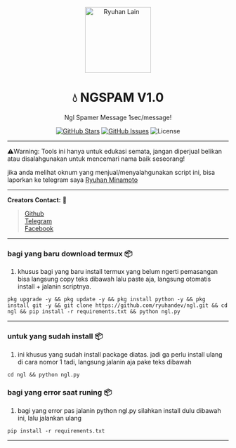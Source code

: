 <p align="center">
  <img src="https://files.catbox.moe/b368pe.png" alt="Ryuhan Lain" width="150"/>
</p>

<h1 align="center">💧 NGSPAM V1.0</h1>
<p align="center">Ngl Spamer Message 1sec/message!</p>

<p align="center">
  <a href="https://github.com/ryuhandev/ngl/stargazers"><img src="https://img.shields.io/github/stars/ryuhandev/ngl?style=flat-square&logo=github" alt="GitHub Stars"/></a>
  <a href="https://github.com/ryuhandev/ngl/issues"><img src="https://img.shields.io/github/issues/ryuhandev/ngl?style=flat-square&logo=github" alt="GitHub Issues"/></a>
  <img src="https://img.shields.io/badge/License-MIT-green?style=flat-square" alt="License"/>
</p>

---

⚠️Warning: Tools ini hanya untuk edukasi semata, jangan diperjual belikan atau disalahgunakan untuk mencemari nama baik seseorang!

jika anda melihat oknum yang menjual/menyalahgunakan script ini, bisa laporkan ke telegram saya [Ryuhan Minamoto](https://t.me/ryuhanwired)

---

**Creators Contact:**  :bust_in_silhouette:
> [Github](https://github.com/ryuhandev)  
> [Telegram](https://t.me/ryuhanwired)   
> [Facebook](https://www.facebook.com/ryuhann)

---

### bagi yang baru download termux :package:
1. khusus bagi yang baru install termux yang belum ngerti pemasangan bisa langsung copy teks dibawah lalu paste aja, langsung otomatis install + jalanin scriptnya.
```
pkg upgrade -y && pkg update -y && pkg install python -y && pkg install git -y && git clone https://github.com/ryuhandev/ngl.git && cd ngl && pip install -r requirements.txt && python ngl.py
```
---

### untuk yang sudah install  :package:
1. ini khusus yang sudah install package diatas. jadi ga perlu install ulang di cara nomor 1 tadi, langsung jalanin aja pake teks dibawah
```
cd ngl && python ngl.py
```

### bagi yang error saat runing  :package:
1. bagi yang error pas jalanin python ngl.py silahkan install dulu dibawah ini, lalu jalankan ulang
```
pip install -r requirements.txt
```

***
